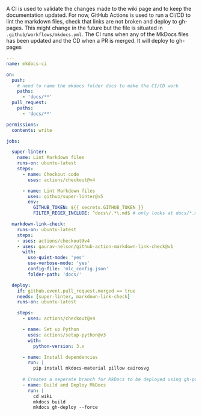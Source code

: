 
A CI is used to validate the changes made to the wiki page and to keep the documentation updated. For now, GitHub Actions is used to run a CI/CD to lint the markdown files, check that links are not broken and deploy to gh-pages. This might change in the future but the file is situated in `.github/workflows/mkdocs.yml`.
The CI runs when any of the MkDocs files has been updated and the CD when a PR is merged. It will deploy to gh-pages

```yaml
---
name: mkdocs-ci

on:
  push:
    # need to name the mkdocs folder docs to make the CI/CD work
    paths:
      - 'docs/**'
  pull_request:
    paths:
      - 'docs/**'

permissions:
  contents: write

jobs:

  super-linter:
    name: Lint Markdown files
    runs-on: ubuntu-latest
    steps:
      - name: Checkout code
        uses: actions/checkout@v4

      - name: Lint Markdown files
        uses: github/super-linter@v5
        env:
          GITHUB_TOKEN: ${{ secrets.GITHUB_TOKEN }}
          FILTER_REGEX_INCLUDE: ^docs\/.*\.md$ # only looks at docs/*.md files

  markdown-link-check:
    runs-on: ubuntu-latest
    steps:
    - uses: actions/checkout@v4
    - uses: gaurav-nelson/github-action-markdown-link-check@v1
      with:
        use-quiet-mode: 'yes'
        use-verbose-mode: 'yes'
        config-file: 'mlc_config.json'
        folder-path: 'docs/'

  deploy:
    if: github.event.pull_request.merged == true
    needs: [super-linter, markdown-link-check] 
    runs-on: ubuntu-latest

    steps:
      - uses: actions/checkout@v4

      - name: Set up Python
        uses: actions/setup-python@v3
        with:
          python-version: 3.x

      - name: Install dependencies
        run: |
          pip install mkdocs-material pillow cairosvg
      
      # Creates a seperate branch for MkDocs to be deployed using gh-pages. You may need to change the settings in the github project to accomendate the MkDocs branch
      - name: Build and Deploy MkDocs
        run: |
          cd wiki
          mkdocs build
          mkdocs gh-deploy --force
```